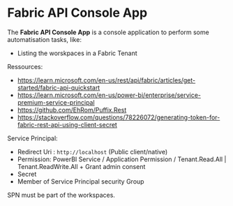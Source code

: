 # Fabric API Console App

The **Fabric API Console App** is a console application to perform some automatisation tasks, like:

- Listing the worskpaces in a Fabric Tenant

Ressources:

- <https://learn.microsoft.com/en-us/rest/api/fabric/articles/get-started/fabric-api-quickstart>
- <https://learn.microsoft.com/en-us/power-bi/enterprise/service-premium-service-principal>
- <https://github.com/EhRom/Puffix.Rest>
- <https://stackoverflow.com/questions/78226072/generating-token-for-fabric-rest-api-using-client-secret>

Service Principal:

- Redirect Uri : `http://localhost` (Public client/native)
- Permission: PowerBI Service / Application Permission / Tenant.Read.All | Tenant.ReadWrite.All + Grant admin consent
- Secret
- Member of Service Principal security Group

SPN must be part of the workspaces.